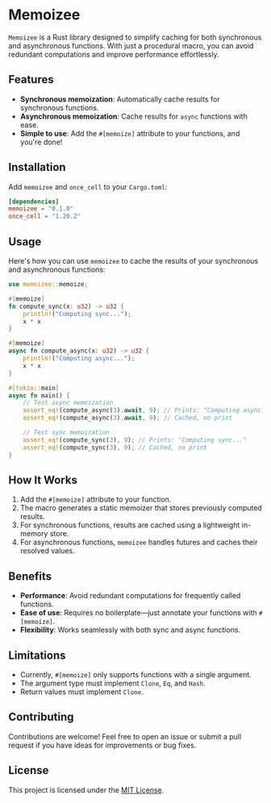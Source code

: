 # Memoizee

`Memoizee` is a Rust library designed to simplify caching for both synchronous and asynchronous functions. With just a procedural macro, you can avoid redundant computations and improve performance effortlessly.

## Features

- **Synchronous memoization**: Automatically cache results for synchronous functions.
- **Asynchronous memoization**: Cache results for `async` functions with ease.
- **Simple to use**: Add the `#[memoize]` attribute to your functions, and you're done!

## Installation

Add `memoizee` and `once_cell` to your `Cargo.toml`:

```toml
[dependencies]
memoizee = "0.1.0"
once_cell = "1.20.2"
```

## Usage

Here's how you can use `memoizee` to cache the results of your synchronous and asynchronous functions:

```rust
use memoizee::memoize;

#[memoize]
fn compute_sync(x: u32) -> u32 {
    println!("Computing sync...");
    x * x
}

#[memoize]
async fn compute_async(x: u32) -> u32 {
    println!("Computing async...");
    x * x
}

#[tokio::main]
async fn main() {
    // Test async memoization
    assert_eq!(compute_async(3).await, 9); // Prints: "Computing async..."
    assert_eq!(compute_async(3).await, 9); // Cached, no print

    // Test sync memoization
    assert_eq!(compute_sync(3), 9); // Prints: "Computing sync..."
    assert_eq!(compute_sync(3), 9); // Cached, no print
}
```

## How It Works

1. Add the `#[memoize]` attribute to your function.
2. The macro generates a static memoizer that stores previously computed results.
3. For synchronous functions, results are cached using a lightweight in-memory store.
4. For asynchronous functions, `memoizee` handles futures and caches their resolved values.

## Benefits

- **Performance**: Avoid redundant computations for frequently called functions.
- **Ease of use**: Requires no boilerplate—just annotate your functions with `#[memoize]`.
- **Flexibility**: Works seamlessly with both sync and async functions.

## Limitations

- Currently, `#[memoize]` only supports functions with a single argument.
- The argument type must implement `Clone`, `Eq`, and `Hash`.
- Return values must implement `Clone`.

## Contributing

Contributions are welcome! Feel free to open an issue or submit a pull request if you have ideas for improvements or bug fixes.

## License

This project is licensed under the [MIT License](LICENSE).